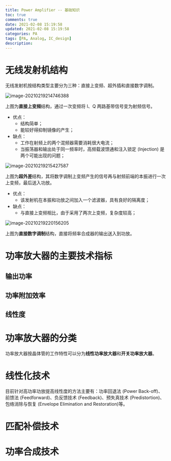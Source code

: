 ```yaml
---
title: Power Amplifier -- 基础知识
toc: true
comments: true
date: 2021-02-08 15:19:58
updated: 2021-02-08 15:19:58
categories: PA
tags: [PA, Analog, IC_design]
description:
---
```


# 无线发射机结构

无线发射机按结构类型主要分为三种：直接上变频、超外插和直接数字调制。

![image-20210219214746388](https://pic.zhouyuqian.com/img/20210727183748.png)

上图为**直接上变频**结构，通过一次变频将 I、Q 两路基带信号变为射频信号。

- 优点：
  - 结构简单；
  - 能较好得抑制镜像的产生；
- 缺点：
  - 工作在射频上的两个混频器需要消耗很大电流；
  - 当振荡器和输出处于同一频率时，高频载波馈通和注入锁定 (Injection) 是两个可能出现的问题；

![image-20210219215427587](https://pic.zhouyuqian.com/img/20210727183749.png)

上图为**超外差**结构，其将数字调制上变频产生的信号再与射频前端的本振进行一次上变频，最后送入功放。

- 优点：
  - 该发射机在本振和功放之间加入一个滤波器，具有良好的隔离度；
- 缺点：
  - 与直接上变频相比，由于采用了两次上变频，复杂度较高；



![image-20210219220156205](https://pic.zhouyuqian.com/img/20210727183750.png)

上图为**直接数字调制**结构，直接将频率合成器的输出送入到功放。

# 功率放大器的主要技术指标

## 输出功率

## 功率附加效率

## 线性度

# 功率放大器的分类

功率放大器按晶体管的工作特性可以分为**线性功率放大器**和**开关功率放大器**。

# 线性化技术

目前针对高功率功放提高线性度的方法主要有：功率回退法 (Power Back-off)、前馈法 (Feedforward)、负反馈技术 (Feedback)、预失真技术 (Predistortion)、包络消除与恢复 (Envelope Elimination and Restoration)等。

# 匹配补偿技术

# 功率合成技术

